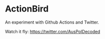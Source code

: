 # ActionBird

An experiment with Github Actions and Twitter.

Watch it fly: https://twitter.com/AusPolDecoded
